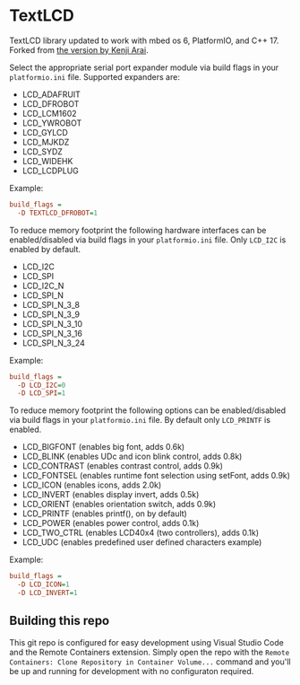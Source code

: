 # TextLCD

TextLCD library updated to work with mbed os 6, PlatformIO, and C++ 17. Forked from
[the version by Kenji Arai](https://os.mbed.com/users/kenjiArai/code/TextLCD/).

Select the appropriate serial port expander module via build flags in your
`platformio.ini` file. Supported expanders are:

- LCD_ADAFRUIT
- LCD_DFROBOT
- LCD_LCM1602
- LCD_YWROBOT
- LCD_GYLCD
- LCD_MJKDZ
- LCD_SYDZ
- LCD_WIDEHK
- LCD_LCDPLUG

Example:

```ini
build_flags =
  -D TEXTLCD_DFROBOT=1
```

To reduce memory footprint the following hardware interfaces can be enabled/disabled via
build flags in your `platformio.ini` file. Only `LCD_I2C` is enabled by default.

- LCD_I2C
- LCD_SPI
- LCD_I2C_N
- LCD_SPI_N
- LCD_SPI_N_3_8
- LCD_SPI_N_3_9
- LCD_SPI_N_3_10
- LCD_SPI_N_3_16
- LCD_SPI_N_3_24

Example:

```ini
build_flags =
  -D LCD_I2C=0
  -D LCD_SPI=1
```

To reduce memory footprint the following options can be enabled/disabled via build flags in your `platformio.ini` file. By default only `LCD_PRINTF` is enabled.

- LCD_BIGFONT (enables big font, adds 0.6k)
- LCD_BLINK (enables UDc and icon blink control, adds 0.8k)
- LCD_CONTRAST (enables contrast control, adds 0.9k)
- LCD_FONTSEL (enables runtime font selection using setFont, adds 0.9k)
- LCD_ICON (enables icons, adds 2.0k)
- LCD_INVERT (enables display invert, adds 0.5k)
- LCD_ORIENT (enables orientation switch, adds 0.9k)
- LCD_PRINTF (enables printf(), on by default)
- LCD_POWER (enables power control, adds 0.1k)
- LCD_TWO_CTRL (enables LCD40x4 (two controllers), adds 0.1k)
- LCD_UDC (enables predefined user defined characters example)

Example:

```ini
build_flags =
  -D LCD_ICON=1
  -D LCD_INVERT=1
```

## Building this repo

This git repo is configured for easy development using Visual Studio Code and the Remote Containers extension. Simply open the repo
with the `Remote Containers: Clone Repository in Container Volume...` command and you'll be up and running for development with
no configuraton required.
